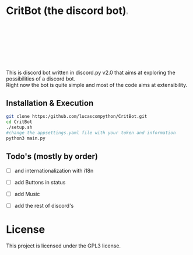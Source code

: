 # CritBot (the discord bot)<img src="https://cdn.discordapp.com/attachments/628637327878520872/1017256259138900030/unknown.png" width="3.5%" heigth="3.5%">

This is discord bot written in discord.py v2.0 that aims at exploring the possibilities of a discord bot.<br>Right now the bot is quite simple and most of the code aims at extensibility.

## Installation & Execution
```bash
git clone https:/github.com/lucascompython/CritBot.git
cd CritBot
./setup.sh
#change the appsettings.yaml file with your token and information
python3 main.py
```


## Todo's (mostly by order)
- [ ] and internationalization with i18n
- [ ] add Buttons in status
- [ ] add Music
- [ ] add the rest of discord's



# License
This project is licensed under the GPL3 license.